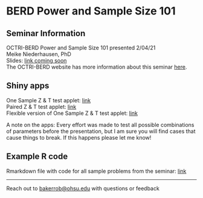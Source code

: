 # BERD Power and Sample Size 101

## Seminar Information

OCTRI-BERD Power and Sample Size 101 presented 2/04/21  
Meike Niederhausen, PhD  
Slides: [link coming soon]()  
The OCTRI-BERD website has more information about this seminar [here](https://www.ohsu.edu/octri/octri-berd-research-forum-power-and-sample-size-101).

## Shiny apps

One Sample Z & T test applet: [link](https://wbakerrobinson.shinyapps.io/One_Sample_T_test_shiny/)  
Paired Z & T test applet: [link](https://wbakerrobinson.shinyapps.io/Paired_T_test_shiny/)  
Flexible version of One Sample Z & T test applet: [link](https://wbakerrobinson.shinyapps.io/Flexible_One_Sample_T_test_shiny/)  

A note on the apps: Every effort was made to test all possible combinations of parameters before the presentation, but I am sure you will find cases that cause things to break. If this happens please let me know!  

## Example R code

Rmarkdown file with code for all sample problems from the seminar: [link](https://berd-pss101-example-rcode.netlify.app)

***

Reach out to bakerrob@ohsu.edu with questions or feedback
